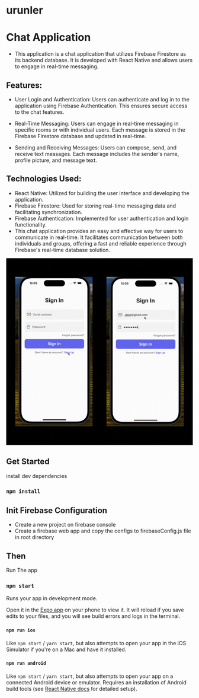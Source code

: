 # urunler


# Chat Application

- This application is a chat application that utilizes Firebase Firestore as its backend database. It is developed with React Native and allows users to engage in real-time messaging.

## Features:

- User Login and Authentication: Users can authenticate and log in to the application using Firebase Authentication. This ensures secure access to the chat features.

- Real-Time Messaging: Users can engage in real-time messaging in specific rooms or with individual users. Each message is stored in the Firebase Firestore database and updated in real-time.

- Sending and Receiving Messages: Users can compose, send, and receive text messages. Each message includes the sender's name, profile picture, and message text.

## Technologies Used:

- React Native: Utilized for building the user interface and developing the application.
- Firebase Firestore: Used for storing real-time messaging data and facilitating synchronization.
- Firebase Authentication: Implemented for user authentication and login functionality.
- This chat application provides an easy and effective way for users to communicate in real-time. It facilitates communication between both individuals and groups, offering a fast and reliable experience through Firebase's real-time database solution.


<img src="chat.gif" />


## Get Started

install dev dependencies

### `npm install`

## Init Firebase Configuration

- Create a new project on firebase console
- Create a firebase web app and copy the configs to firebaseConfig.js file in root directory

## Then

Run The app

### `npm start`

Runs your app in development mode.

Open it in the [Expo app](https://expo.io) on your phone to view it. It will reload if you save edits to your files, and you will see build errors and logs in the terminal.

#### `npm run ios`

Like `npm start` / `yarn start`, but also attempts to open your app in the iOS Simulator if you're on a Mac and have it installed.

#### `npm run android`

Like `npm start` / `yarn start`, but also attempts to open your app on a connected Android device or emulator. Requires an installation of Android build tools (see [React Native docs](https://facebook.github.io/react-native/docs/getting-started.html) for detailed setup).
